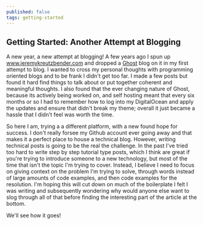 ```yaml
---
published: false
tags: getting-started
---
```


## Getting Started: Another Attempt at Blogging

A new year, a new attempt at blogging! A few years ago I spun up www.jeremykreutzbender.com and dropped a [Ghost](https://ghost.org/) blog on it in my first attempt to blog. I wanted to cross my personal thoughts with programming oriented blogs and to be frank I didn't get too far. I made a few posts but found it hard find things to talk about or put together coherent and meaningful thoughts. I also found that the ever changing nature of Ghost, because its actively being worked on, and self hosting meant that every six months or so I had to remember how to log into my DigitalOcean and apply the updates and ensure that didn't break my theme; overall it just became a hassle that I didn't feel was worth the time. 

So here I am, trying a a different platform, with a new found hope for success. I don't really forsee my Github account ever going away and that makes it a perfect place to house a technical blog. However, writing technical posts is going to be the real the challenge. In the past I've tried too hard to write step by step tutorial type posts, which I think are great if you're trying to introduce someone to a new technology, but most of the time that isn't the topic I'm trying to cover. Instead, I believe I need to focus on giving context on the problem I'm trying to solve, through words instead of large amounts of code examples, and then code examples for the resolution. I'm hoping this will cut down on much of the boilerplate I felt I was writing and subsequently wondering why would anyone else want to slog through all of that before finding the interesting part of the article at the bottom.

We'll see how it goes!
